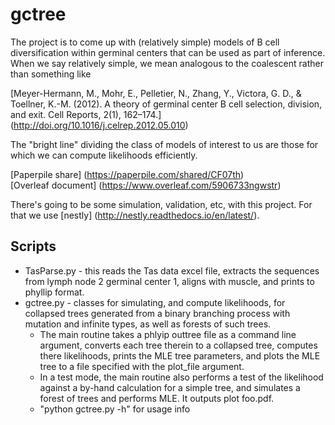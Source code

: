 # gctree

The project is to come up with (relatively simple) models of B cell diversification within germinal centers that can be used as part of inference. When we say relatively simple, we mean analogous to the coalescent rather than something like

[Meyer-Hermann, M., Mohr, E., Pelletier, N., Zhang, Y., Victora, G. D., & Toellner, K.-M. (2012). A theory of germinal center B cell selection, division, and exit. Cell Reports, 2(1), 162–174.] (http://doi.org/10.1016/j.celrep.2012.05.010)

The "bright line" dividing the class of models of interest to us are those for which we can compute likelihoods efficiently.

[Paperpile share] (https://paperpile.com/shared/CF07th)  
[Overleaf document] (https://www.overleaf.com/5906733ngwstr)

There's going to be some simulation, validation, etc, with this project. For that we use [nestly] (http://nestly.readthedocs.io/en/latest/).

## Scripts

* TasParse.py - this reads the Tas data excel file, extracts the sequences from lymph node 2 germinal center 1, aligns with muscle, and prints to phyllip format.
* gctree.py - classes for simulating, and compute likelihoods, for collapsed trees generated from a binary branching process with mutation and infinite types, as well as forests of such trees.
	* The main routine takes a phlyip outtree file as a command line argument, converts each tree therein to a collapsed tree, computes there likelihoods, prints the MLE tree parameters, and plots the MLE tree to a file specified with the plot_file argument.
	* In a test mode, the main routine also performs a test of the likelihood against a by-hand calculation for a simple tree, and simulates a forest of trees and performs MLE. It outputs plot foo.pdf.
	* "python gctree.py -h" for usage info
